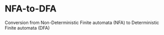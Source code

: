 # NFA-to-DFA
Conversion from Non-Deterministic Finite automata (NFA) to Deterministic Finite automata (DFA)
